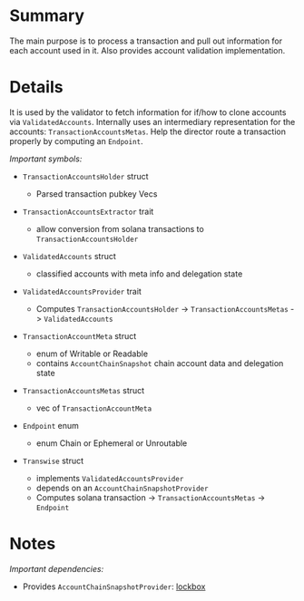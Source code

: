 
# Summary

The main purpose is to process a transaction and pull out information for each account used in it.
Also provides account validation implementation.

# Details

It is used by the validator to fetch information for if/how to clone accounts via `ValidatedAccounts`.
Internally uses an intermediary representation for the accounts: `TransactionAccountsMetas`.
Help the director route a transaction properly by computing an `Endpoint`.

*Important symbols:*

- `TransactionAccountsHolder` struct
  - Parsed transaction pubkey Vecs

- `TransactionAccountsExtractor` trait
  - allow conversion from solana transactions to `TransactionAccountsHolder`

- `ValidatedAccounts` struct
  - classified accounts with meta info and delegation state

- `ValidatedAccountsProvider` trait
  - Computes `TransactionAccountsHolder` -> `TransactionAccountsMetas` -> `ValidatedAccounts`

- `TransactionAccountMeta` struct
  - enum of Writable or Readable
  - contains `AccountChainSnapshot` chain account data and delegation state

- `TransactionAccountsMetas` struct
  - vec of `TransactionAccountMeta`

- `Endpoint` enum
  - enum Chain or Ephemeral or Unroutable

- `Transwise` struct
  - implements `ValidatedAccountsProvider`
  - depends on an `AccountChainSnapshotProvider`
  - Computes solana transaction -> `TransactionAccountsMetas` -> `Endpoint`

# Notes

*Important dependencies:*

- Provides `AccountChainSnapshotProvider`: [lockbox](../lockbox/README.md)
